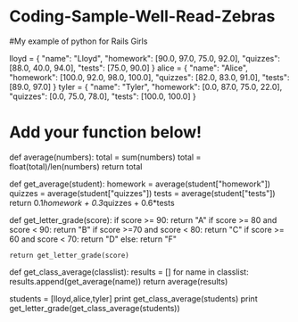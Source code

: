 # Coding-Sample-Well-Read-Zebras
#My example of python for Rails Girls

lloyd = {
    "name": "Lloyd",
    "homework": [90.0, 97.0, 75.0, 92.0],
    "quizzes": [88.0, 40.0, 94.0],
    "tests": [75.0, 90.0]
}
alice = {
    "name": "Alice",
    "homework": [100.0, 92.0, 98.0, 100.0],
    "quizzes": [82.0, 83.0, 91.0],
    "tests": [89.0, 97.0]
}
tyler = {
    "name": "Tyler",
    "homework": [0.0, 87.0, 75.0, 22.0],
    "quizzes": [0.0, 75.0, 78.0],
    "tests": [100.0, 100.0]
}

# Add your function below!
def average(numbers):
    total = sum(numbers)
    total = float(total)/len(numbers)
    return total
    
def get_average(student):
    homework = average(student["homework"])
    quizzes = average(student["quizzes"])
    tests = average(student["tests"])
    return 0.1*homework + 0.3*quizzes + 0.6*tests
   
    
def get_letter_grade(score):
    if score >= 90:
        return "A"
    if score >= 80 and score < 90:
        return "B"
    if score >=70 and score < 80:
        return "C"
    if score >= 60 and score < 70:
        return "D"
    else:
        return "F"
       
    return get_letter_grade(score)
    


def get_class_average(classlist):
    results = []
    for name in classlist:
        results.append(get_average(name))
    return average(results)  
    
students = [lloyd,alice,tyler]
print get_class_average(students)
print get_letter_grade(get_class_average(students))

